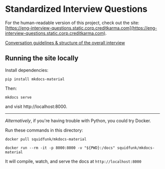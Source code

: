 # Standardized Interview Questions

For the human-readable version of this project, check out the site: [https://eng-interview-questions.static.corp.creditkarma.com](https://eng-interview-questions.static.corp.creditkarma.com).

[Conversation guidelines & structure of the overall interview](https://dtrejo.com/engineer-interview-script)

## Running the site locally

Install dependencies:

```
pip install mkdocs-material
```

Then:

```
mkdocs serve
```

and visit http://localhost:8000.

------

_Alternatively_, if you're having trouble with Python, you could try Docker.

Run these commands in this directory:

```
docker pull squidfunk/mkdocs-material
```
```
docker run --rm -it -p 8000:8000 -v "${PWD}:/docs" squidfunk/mkdocs-material
```

It will compile, watch, and serve the docs at `http://localhost:8000`
